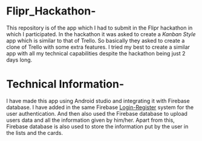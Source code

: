 # Flipr_Hackathon-
This repository is of the app which I had to submit in the Flipr hackathon in which I participated. In the hackathon it was asked to create a *Kanban Style* app which is similar to that of Trello. So basically they asked to create a clone of Trello with some extra features. I tried my best to create a similar app with all my technical capabilities despite the hackathon being just 2 days long. 

# Technical Information-
I have made this app using Android studio and integrating it with Firebase database. I have added in the same Firebase [Login-Register](https://github.com/Dhruv-194/Login-Register-app) system for the user authentication. And then also used the Firebase database to upload users data and all the information given by him/her. Apart from this, Firebase database is also used to store the information put by the user in the lists and the cards. 

